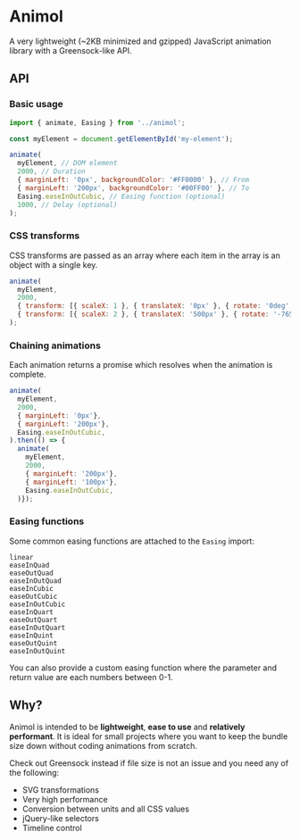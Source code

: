 # Animol

A very lightweight (~2KB minimized and gzipped) JavaScript animation library with a Greensock-like API.

## API

### Basic usage
```javascript
import { animate, Easing } from '../animol';

const myElement = document.getElementById('my-element');

animate(
  myElement, // DOM element
  2000, // Duration
  { marginLeft: '0px', backgroundColor: '#FF0000' }, // From
  { marginLeft: '200px', backgroundColor: '#00FF00' }, // To
  Easing.easeInOutCubic, // Easing function (optional)
  1000, // Delay (optional)
);
```

### CSS transforms
CSS transforms are passed as an array where each item in the array is an object with a single key.

```javascript
animate(
  myElement,
  2000,
  { transform: [{ scaleX: 1 }, { translateX: '0px' }, { rotate: '0deg' }] },
  { transform: [{ scaleX: 2 }, { translateX: '500px' }, { rotate: '-765deg' }] },
);
```

### Chaining animations
Each animation returns a promise which resolves when the animation is complete.
```javascript
animate(
  myElement,
  2000,
  { marginLeft: '0px'},
  { marginLeft: '200px'},
  Easing.easeInOutCubic,
).then(() => {
  animate(
    myElement,
    2000,
    { marginLeft: '200px'},
    { marginLeft: '100px'},
    Easing.easeInOutCubic,
  )});
```

### Easing functions
Some common easing functions are attached to the `Easing` import:
```
linear
easeInQuad
easeOutQuad
easeInOutQuad
easeInCubic
easeOutCubic
easeInOutCubic
easeInQuart
easeOutQuart
easeInOutQuart
easeInQuint
easeOutQuint
easeInOutQuint
```

You can also provide a custom easing function where the parameter and return value are each numbers between 0-1.

## Why?
Animol is intended to be **lightweight**, **ease to use** and **relatively performant**. It is ideal for small projects where you want to keep the bundle size down without coding animations from scratch.

Check out Greensock instead if file size is not an issue and you need any of the following:
 * SVG transformations
 * Very high performance
 * Conversion between units and all CSS values
 * jQuery-like selectors
 * Timeline control
